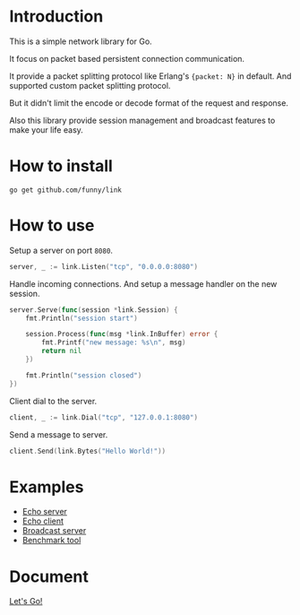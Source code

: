 Introduction
============

This is a simple network library for Go.

It focus on packet based persistent connection communication.

It provide a packet splitting protocol like Erlang's `{packet: N}` in default. And supported custom packet splitting protocol.

But it didn't limit the encode or decode format of the request and response.

Also this library provide session management and broadcast features to make your life easy.

How to install
==============

```
go get github.com/funny/link
```

How to use
===========

Setup a server on port `8080`.

```go
server, _ := link.Listen("tcp", "0.0.0.0:8080")
```

Handle incoming connections. And setup a message handler on the new session.

```go
server.Serve(func(session *link.Session) {
	fmt.Println("session start")

	session.Process(func(msg *link.InBuffer) error {
		fmt.Printf("new message: %s\n", msg)
		return nil
	})

	fmt.Println("session closed")
})
```

Client dial to the server.

```go
client, _ := link.Dial("tcp", "127.0.0.1:8080")
```

Send a message to server.

```go
client.Send(link.Bytes("Hello World!"))
```

Examples
========

* [Echo server](https://github.com/funny/link/blob/master/examples/echo_server/main.go)
* [Echo client](https://github.com/funny/link/blob/master/examples/echo_client/main.go)
* [Broadcast server](https://github.com/funny/link/blob/master/examples/broadcast/main.go)
* [Benchmark tool](https://github.com/funny/link/blob/master/examples/benchmark/main.go)

Document
========

[Let's Go!](http://godoc.org/github.com/funny/link)
